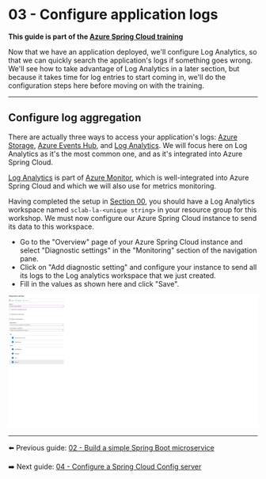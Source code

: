 # 03 - Configure application logs

__This guide is part of the [Azure Spring Cloud training](../README.md)__

Now that we have an application deployed, we'll configure Log Analytics, so that we can quickly search the application's logs if something goes wrong. We'll see how to take advantage of Log Analytics in a later section, but because it takes time for log entries to start coming in, we'll do the configuration steps here before moving on with the training.

---

## Configure log aggregation

There are actually three ways to access your application's logs: [Azure Storage](https://docs.microsoft.com/en-us/azure/storage/common/storage-introduction/?WT.mc_id=azurespringcloud-github-judubois), [Azure Events Hub](https://docs.microsoft.com/en-us/azure/event-hubs/?WT.mc_id=azurespringcloud-github-judubois), and [Log Analytics](https://docs.microsoft.com/en-us/azure/azure-monitor/log-query/get-started-portal/?WT.mc_id=azurespringcloud-github-judubois). We will focus here on Log Analytics as it's the most common one, and as it's integrated into Azure Spring Cloud.

[Log Analytics](https://docs.microsoft.com/en-us/azure/azure-monitor/log-query/get-started-portal/?WT.mc_id=azurespringcloud-github-judubois) is part of [Azure Monitor](https://azure.microsoft.com/en-us/services/monitor/?WT.mc_id=azurespringcloud-github-judubois), which is well-integrated into Azure Spring Cloud and which we will also use for metrics monitoring.

Having completed the setup in [Section 00](../00-setup-your-environment/README.md), you should have a Log Analytics workspace named `sclab-la-<unique string>` in your resource group for this workshop. We must now configure our Azure Spring Cloud instance to send its data to this workspace.

- Go to the "Overview" page of your Azure Spring Cloud instance and select "Diagnostic settings" in the "Monitoring" section of the navigation pane.
- Click on "Add diagnostic setting" and configure your instance to send all its logs to the Log analytics workspace that we just created.
- Fill in the values as shown here and click "Save".

![Send logs to the log analytics workspace](media/02-send-logs-to-log-analytics-workspace.png)

---

⬅️ Previous guide: [02 - Build a simple Spring Boot microservice](../02-build-a-simple-spring-boot-microservice/README.md)

➡️ Next guide: [04 - Configure a Spring Cloud Config server](../04-configure-a-spring-cloud-config-server/README.md)
